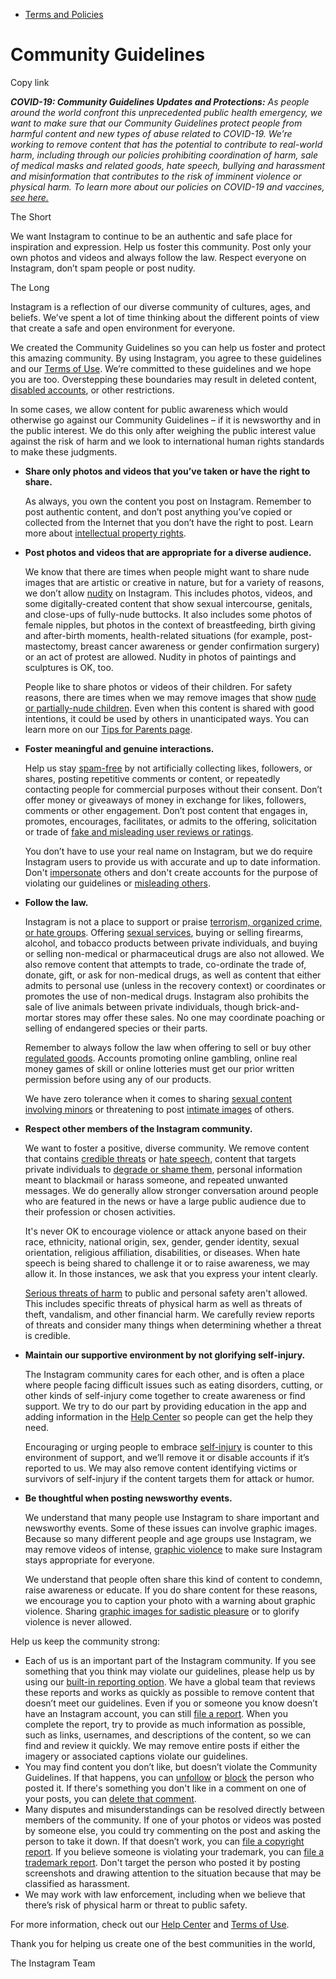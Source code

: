 *   [Terms and Policies](https://help.instagram.com/1417489251945243/?helpref=breadcrumb)

Community Guidelines
====================

Copy link

_**COVID-19: Community Guidelines Updates and Protections:** As people around the world confront this unprecedented public health emergency, we want to make sure that our Community Guidelines protect people from harmful content and new types of abuse related to COVID-19. We’re working to remove content that has the potential to contribute to real-world harm, including through our policies prohibiting coordination of harm, sale of medical masks and related goods, hate speech, bullying and harassment and misinformation that contributes to the risk of imminent violence or physical harm. To learn more about our policies on COVID-19 and vaccines, [see here.](https://help.instagram.com/697825587576762?helpref=faq_content)_

The Short

We want Instagram to continue to be an authentic and safe place for inspiration and expression. Help us foster this community. Post only your own photos and videos and always follow the law. Respect everyone on Instagram, don’t spam people or post nudity.

The Long

Instagram is a reflection of our diverse community of cultures, ages, and beliefs. We’ve spent a lot of time thinking about the different points of view that create a safe and open environment for everyone.

We created the Community Guidelines so you can help us foster and protect this amazing community. By using Instagram, you agree to these guidelines and our [Terms of Use](https://www.instagram.com/legal/terms). We’re committed to these guidelines and we hope you are too. Overstepping these boundaries may result in deleted content, [disabled accounts](https://help.instagram.com/366993040048856?helpref=faq_content), or other restrictions.

In some cases, we allow content for public awareness which would otherwise go against our Community Guidelines – if it is newsworthy and in the public interest. We do this only after weighing the public interest value against the risk of harm and we look to international human rights standards to make these judgments.

*   **Share only photos and videos that you’ve taken or have the right to share.**
    
    As always, you own the content you post on Instagram. Remember to post authentic content, and don’t post anything you’ve copied or collected from the Internet that you don’t have the right to post. Learn more about [intellectual property rights](https://help.instagram.com/126382350847838?helpref=faq_content).
    
*   **Post photos and videos that are appropriate for a diverse audience.**
    
    We know that there are times when people might want to share nude images that are artistic or creative in nature, but for a variety of reasons, we don’t allow [nudity](https://l.instagram.com/?u=https%3A%2F%2Fwww.facebook.com%2Fcommunitystandards%2Fadult_nudity_sexual_activity&e=AT1Kg7DE_w97d3ODsUimJnyO3Ai-H8F_k9SUjmURMPCSGzHDjel4WtOCPsAove1DGYhO-BDstsvMmImxEDsJaeS7EYbjIe8uovlhxqfe3Fwvfp5iVDsMLhJZOq12MsjqnM_7TvYuSWqIUZo4-_SAJw) on Instagram. This includes photos, videos, and some digitally-created content that show sexual intercourse, genitals, and close-ups of fully-nude buttocks. It also includes some photos of female nipples, but photos in the context of breastfeeding, birth giving and after-birth moments, health-related situations (for example, post-mastectomy, breast cancer awareness or gender confirmation surgery) or an act of protest are allowed. Nudity in photos of paintings and sculptures is OK, too.
    
    People like to share photos or videos of their children. For safety reasons, there are times when we may remove images that show [nude or partially-nude children](https://l.instagram.com/?u=https%3A%2F%2Fwww.facebook.com%2Fcommunitystandards%2Fchild_nudity_sexual_exploitation&e=AT1Kg7DE_w97d3ODsUimJnyO3Ai-H8F_k9SUjmURMPCSGzHDjel4WtOCPsAove1DGYhO-BDstsvMmImxEDsJaeS7EYbjIe8uovlhxqfe3Fwvfp5iVDsMLhJZOq12MsjqnM_7TvYuSWqIUZo4-_SAJw). Even when this content is shared with good intentions, it could be used by others in unanticipated ways. You can learn more on our [Tips for Parents page](https://help.instagram.com/154475974694511/?helpref=faq_content).
    
*   **Foster meaningful and genuine interactions.**
    
    Help us stay [spam-free](https://l.instagram.com/?u=https%3A%2F%2Fwww.facebook.com%2Fcommunitystandards%2Fspam&e=AT1Kg7DE_w97d3ODsUimJnyO3Ai-H8F_k9SUjmURMPCSGzHDjel4WtOCPsAove1DGYhO-BDstsvMmImxEDsJaeS7EYbjIe8uovlhxqfe3Fwvfp5iVDsMLhJZOq12MsjqnM_7TvYuSWqIUZo4-_SAJw) by not artificially collecting likes, followers, or shares, posting repetitive comments or content, or repeatedly contacting people for commercial purposes without their consent. Don’t offer money or giveaways of money in exchange for likes, followers, comments or other engagement. Don’t post content that engages in, promotes, encourages, facilitates, or admits to the offering, solicitation or trade of [fake and misleading user reviews or ratings](https://l.instagram.com/?u=https%3A%2F%2Fwww.facebook.com%2Fcommunitystandards%2Ffraud_deception&e=AT1Kg7DE_w97d3ODsUimJnyO3Ai-H8F_k9SUjmURMPCSGzHDjel4WtOCPsAove1DGYhO-BDstsvMmImxEDsJaeS7EYbjIe8uovlhxqfe3Fwvfp5iVDsMLhJZOq12MsjqnM_7TvYuSWqIUZo4-_SAJw).
    
    You don’t have to use your real name on Instagram, but we do require Instagram users to provide us with accurate and up to date information. Don't [impersonate](https://l.instagram.com/?u=https%3A%2F%2Fwww.facebook.com%2Fcommunitystandards%2Fmisrepresentation&e=AT1Kg7DE_w97d3ODsUimJnyO3Ai-H8F_k9SUjmURMPCSGzHDjel4WtOCPsAove1DGYhO-BDstsvMmImxEDsJaeS7EYbjIe8uovlhxqfe3Fwvfp5iVDsMLhJZOq12MsjqnM_7TvYuSWqIUZo4-_SAJw) others and don't create accounts for the purpose of violating our guidelines or [misleading others](https://l.instagram.com/?u=https%3A%2F%2Ftransparency.fb.com%2Fpolicies%2Fcommunity-standards%2Finauthentic-behavior%2F&e=AT1Kg7DE_w97d3ODsUimJnyO3Ai-H8F_k9SUjmURMPCSGzHDjel4WtOCPsAove1DGYhO-BDstsvMmImxEDsJaeS7EYbjIe8uovlhxqfe3Fwvfp5iVDsMLhJZOq12MsjqnM_7TvYuSWqIUZo4-_SAJw).
    
*   **Follow the law.**
    
    Instagram is not a place to support or praise [terrorism, organized crime, or hate groups](https://l.instagram.com/?u=https%3A%2F%2Fwww.facebook.com%2Fcommunitystandards%2Fdangerous_individuals_organizations&e=AT1Kg7DE_w97d3ODsUimJnyO3Ai-H8F_k9SUjmURMPCSGzHDjel4WtOCPsAove1DGYhO-BDstsvMmImxEDsJaeS7EYbjIe8uovlhxqfe3Fwvfp5iVDsMLhJZOq12MsjqnM_7TvYuSWqIUZo4-_SAJw). Offering [sexual services](https://l.instagram.com/?u=https%3A%2F%2Fwww.facebook.com%2Fcommunitystandards%2Fsexual_solicitation&e=AT1Kg7DE_w97d3ODsUimJnyO3Ai-H8F_k9SUjmURMPCSGzHDjel4WtOCPsAove1DGYhO-BDstsvMmImxEDsJaeS7EYbjIe8uovlhxqfe3Fwvfp5iVDsMLhJZOq12MsjqnM_7TvYuSWqIUZo4-_SAJw), buying or selling firearms, alcohol, and tobacco products between private individuals, and buying or selling non-medical or pharmaceutical drugs are also not allowed. We also remove content that attempts to trade, co-ordinate the trade of, donate, gift, or ask for non-medical drugs, as well as content that either admits to personal use (unless in the recovery context) or coordinates or promotes the use of non-medical drugs. Instagram also prohibits the sale of live animals between private individuals, though brick-and-mortar stores may offer these sales. No one may coordinate poaching or selling of endangered species or their parts.
    
    Remember to always follow the law when offering to sell or buy other [regulated goods](https://l.instagram.com/?u=https%3A%2F%2Fwww.facebook.com%2Fcommunitystandards%2Fregulated_goods&e=AT1Kg7DE_w97d3ODsUimJnyO3Ai-H8F_k9SUjmURMPCSGzHDjel4WtOCPsAove1DGYhO-BDstsvMmImxEDsJaeS7EYbjIe8uovlhxqfe3Fwvfp5iVDsMLhJZOq12MsjqnM_7TvYuSWqIUZo4-_SAJw). Accounts promoting online gambling, online real money games of skill or online lotteries must get our prior written permission before using any of our products.
    
    We have zero tolerance when it comes to sharing [sexual content involving minors](https://l.instagram.com/?u=https%3A%2F%2Fwww.facebook.com%2Fcommunitystandards%2Fchild_nudity_sexual_exploitation&e=AT1Kg7DE_w97d3ODsUimJnyO3Ai-H8F_k9SUjmURMPCSGzHDjel4WtOCPsAove1DGYhO-BDstsvMmImxEDsJaeS7EYbjIe8uovlhxqfe3Fwvfp5iVDsMLhJZOq12MsjqnM_7TvYuSWqIUZo4-_SAJw) or threatening to post [intimate images](https://l.instagram.com/?u=https%3A%2F%2Fwww.facebook.com%2Fcommunitystandards%2Fsexual_exploitation_adults&e=AT1Kg7DE_w97d3ODsUimJnyO3Ai-H8F_k9SUjmURMPCSGzHDjel4WtOCPsAove1DGYhO-BDstsvMmImxEDsJaeS7EYbjIe8uovlhxqfe3Fwvfp5iVDsMLhJZOq12MsjqnM_7TvYuSWqIUZo4-_SAJw) of others.
    
*   **Respect other members of the Instagram community.**
    
    We want to foster a positive, diverse community. We remove content that contains [credible threats](https://l.instagram.com/?u=https%3A%2F%2Fwww.facebook.com%2Fcommunitystandards%2Fcredible_violence&e=AT1Kg7DE_w97d3ODsUimJnyO3Ai-H8F_k9SUjmURMPCSGzHDjel4WtOCPsAove1DGYhO-BDstsvMmImxEDsJaeS7EYbjIe8uovlhxqfe3Fwvfp5iVDsMLhJZOq12MsjqnM_7TvYuSWqIUZo4-_SAJw) or [hate speech](https://l.instagram.com/?u=https%3A%2F%2Fwww.facebook.com%2Fcommunitystandards%2Fhate_speech&e=AT1Kg7DE_w97d3ODsUimJnyO3Ai-H8F_k9SUjmURMPCSGzHDjel4WtOCPsAove1DGYhO-BDstsvMmImxEDsJaeS7EYbjIe8uovlhxqfe3Fwvfp5iVDsMLhJZOq12MsjqnM_7TvYuSWqIUZo4-_SAJw), content that targets private individuals to [degrade or shame them](https://l.instagram.com/?u=https%3A%2F%2Fwww.facebook.com%2Fcommunitystandards%2Fbullying&e=AT1Kg7DE_w97d3ODsUimJnyO3Ai-H8F_k9SUjmURMPCSGzHDjel4WtOCPsAove1DGYhO-BDstsvMmImxEDsJaeS7EYbjIe8uovlhxqfe3Fwvfp5iVDsMLhJZOq12MsjqnM_7TvYuSWqIUZo4-_SAJw), personal information meant to blackmail or harass someone, and repeated unwanted messages. We do generally allow stronger conversation around people who are featured in the news or have a large public audience due to their profession or chosen activities.
    
    It's never OK to encourage violence or attack anyone based on their race, ethnicity, national origin, sex, gender, gender identity, sexual orientation, religious affiliation, disabilities, or diseases. When hate speech is being shared to challenge it or to raise awareness, we may allow it. In those instances, we ask that you express your intent clearly.
    
    [Serious threats of harm](https://l.instagram.com/?u=https%3A%2F%2Fwww.facebook.com%2Fcommunitystandards%2Fcredible_violence&e=AT1Kg7DE_w97d3ODsUimJnyO3Ai-H8F_k9SUjmURMPCSGzHDjel4WtOCPsAove1DGYhO-BDstsvMmImxEDsJaeS7EYbjIe8uovlhxqfe3Fwvfp5iVDsMLhJZOq12MsjqnM_7TvYuSWqIUZo4-_SAJw) to public and personal safety aren't allowed. This includes specific threats of physical harm as well as threats of theft, vandalism, and other financial harm. We carefully review reports of threats and consider many things when determining whether a threat is credible.
    
*   **Maintain our supportive environment by not glorifying self-injury.**
    
    The Instagram community cares for each other, and is often a place where people facing difficult issues such as eating disorders, cutting, or other kinds of self-injury come together to create awareness or find support. We try to do our part by providing education in the app and adding information in the [Help Center](https://help.instagram.com/) so people can get the help they need.
    
    Encouraging or urging people to embrace [self-injury](https://l.instagram.com/?u=https%3A%2F%2Fwww.facebook.com%2Fcommunitystandards%2Fsuicide_self_injury_violence&e=AT1Kg7DE_w97d3ODsUimJnyO3Ai-H8F_k9SUjmURMPCSGzHDjel4WtOCPsAove1DGYhO-BDstsvMmImxEDsJaeS7EYbjIe8uovlhxqfe3Fwvfp5iVDsMLhJZOq12MsjqnM_7TvYuSWqIUZo4-_SAJw) is counter to this environment of support, and we’ll remove it or disable accounts if it’s reported to us. We may also remove content identifying victims or survivors of self-injury if the content targets them for attack or humor.
    
*   **Be thoughtful when posting newsworthy events.**
    
    We understand that many people use Instagram to share important and newsworthy events. Some of these issues can involve graphic images. Because so many different people and age groups use Instagram, we may remove videos of intense, [graphic violence](https://l.instagram.com/?u=https%3A%2F%2Fwww.facebook.com%2Fcommunitystandards%2Fgraphic_violence&e=AT1Kg7DE_w97d3ODsUimJnyO3Ai-H8F_k9SUjmURMPCSGzHDjel4WtOCPsAove1DGYhO-BDstsvMmImxEDsJaeS7EYbjIe8uovlhxqfe3Fwvfp5iVDsMLhJZOq12MsjqnM_7TvYuSWqIUZo4-_SAJw) to make sure Instagram stays appropriate for everyone.
    
    We understand that people often share this kind of content to condemn, raise awareness or educate. If you do share content for these reasons, we encourage you to caption your photo with a warning about graphic violence. Sharing [graphic images for sadistic pleasure](https://l.instagram.com/?u=https%3A%2F%2Fwww.facebook.com%2Fcommunitystandards%2Fcruel_insensitive&e=AT1Kg7DE_w97d3ODsUimJnyO3Ai-H8F_k9SUjmURMPCSGzHDjel4WtOCPsAove1DGYhO-BDstsvMmImxEDsJaeS7EYbjIe8uovlhxqfe3Fwvfp5iVDsMLhJZOq12MsjqnM_7TvYuSWqIUZo4-_SAJw) or to glorify violence is never allowed.
    

Help us keep the community strong:

*   Each of us is an important part of the Instagram community. If you see something that you think may violate our guidelines, please help us by using our [built-in reporting option](https://help.instagram.com/165828726894770?helpref=faq_content). We have a global team that reviews these reports and works as quickly as possible to remove content that doesn’t meet our guidelines. Even if you or someone you know doesn’t have an Instagram account, you can still [file a report](https://help.instagram.com/contact/383679321740945). When you complete the report, try to provide as much information as possible, such as links, usernames, and descriptions of the content, so we can find and review it quickly. We may remove entire posts if either the imagery or associated captions violate our guidelines.
*   You may find content you don’t like, but doesn’t violate the Community Guidelines. If that happens, you can [unfollow](https://help.instagram.com/286340048138725?helpref=faq_content) or [block](https://help.instagram.com/426700567389543/?helpref=faq_content) the person who posted it. If there's something you don't like in a comment on one of your posts, you can [delete that comment](https://help.instagram.com/289098941190483?helpref=faq_content).
*   Many disputes and misunderstandings can be resolved directly between members of the community. If one of your photos or videos was posted by someone else, you could try commenting on the post and asking the person to take it down. If that doesn’t work, you can [file a copyright report](https://help.instagram.com/126382350847838?helpref=faq_content). If you believe someone is violating your trademark, you can [file a trademark report](https://help.instagram.com/222826637847963?helpref=faq_content). Don't target the person who posted it by posting screenshots and drawing attention to the situation because that may be classified as harassment.
*   We may work with law enforcement, including when we believe that there’s risk of physical harm or threat to public safety.

For more information, check out our [Help Center](https://help.instagram.com/) and [Terms of Use](https://l.instagram.com/?u=http%3A%2F%2Finstagram.com%2Flegal%2Fterms%2F%23&e=AT1Kg7DE_w97d3ODsUimJnyO3Ai-H8F_k9SUjmURMPCSGzHDjel4WtOCPsAove1DGYhO-BDstsvMmImxEDsJaeS7EYbjIe8uovlhxqfe3Fwvfp5iVDsMLhJZOq12MsjqnM_7TvYuSWqIUZo4-_SAJw).

Thank you for helping us create one of the best communities in the world,

The Instagram Team